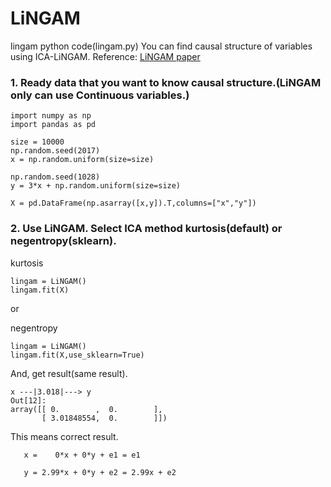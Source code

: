 # LiNGAM
lingam python code(lingam.py)
You can find causal structure of variables using ICA-LiNGAM.
Reference: [LiNGAM paper](http://www.jmlr.org/papers/volume7/shimizu06a/shimizu06a.pdf)

### 1. Ready data that you want to know causal structure.(LiNGAM only can use Continuous variables.)

```python3
import numpy as np
import pandas as pd

size = 10000
np.random.seed(2017)
x = np.random.uniform(size=size)

np.random.seed(1028)
y = 3*x + np.random.uniform(size=size)

X = pd.DataFrame(np.asarray([x,y]).T,columns=["x","y"])
```

### 2. Use LiNGAM. Select ICA method kurtosis(default) or negentropy(sklearn).

kurtosis
```python3
lingam = LiNGAM()
lingam.fit(X)
```

or 

negentropy
```python3
lingam = LiNGAM()
lingam.fit(X,use_sklearn=True)
```

And, get result(same result).

```result
x ---|3.018|---> y
Out[12]:
array([[ 0.        ,  0.        ],
       [ 3.01848554,  0.        ]])
```      

This means correct result.

       x =    0*x + 0*y + e1 = e1
  
       y = 2.99*x + 0*y + e2 = 2.99x + e2
